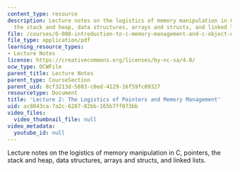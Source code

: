 ```yaml
---
content_type: resource
description: Lecture notes on the logistics of memory manipulation in C, pointers,
  the stack and heap, data structures, arrays and structs, and linked lists.
file: /courses/6-088-introduction-to-c-memory-management-and-c-object-oriented-programming-january-iap-2010/ac8843ca7a2c628782bb165b7ff073bb_MIT6_088IAP10_lec02.pdf
file_type: application/pdf
learning_resource_types:
- Lecture Notes
license: https://creativecommons.org/licenses/by-nc-sa/4.0/
ocw_type: OCWFile
parent_title: Lecture Notes
parent_type: CourseSection
parent_uid: 8cf3213d-5883-c0ed-4129-16f59fc09327
resourcetype: Document
title: 'Lecture 2: The Logistics of Pointers and Memory Management'
uid: ac8843ca-7a2c-6287-82bb-165b7ff073bb
video_files:
  video_thumbnail_file: null
video_metadata:
  youtube_id: null
---
```

Lecture notes on the logistics of memory manipulation in C, pointers, the stack and heap, data structures, arrays and structs, and linked lists.